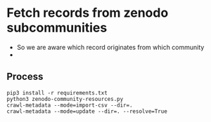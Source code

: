 # Fetch records from zenodo subcommunities

- So we are aware which record originates from which community
- 

## Process

```
pip3 install -r requirements.txt
python3 zenodo-community-resources.py
crawl-metadata --mode=import-csv --dir=.
crawl-metadata --mode=update --dir=. --resolve=True
```